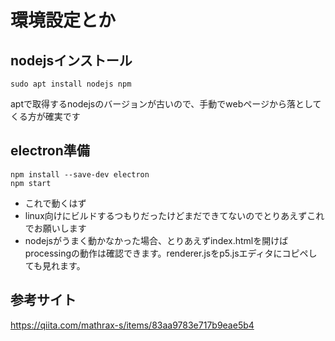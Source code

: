 # 環境設定とか
## nodejsインストール
```
sudo apt install nodejs npm
```
aptで取得するnodejsのバージョンが古いので、手動でwebページから落としてくる方が確実です
## electron準備
```
npm install --save-dev electron
npm start
```
- これで動くはず
- linux向けにビルドするつもりだったけどまだできてないのでとりあえずこれでお願いします
- nodejsがうまく動かなかった場合、とりあえずindex.htmlを開けばprocessingの動作は確認できます。renderer.jsをp5.jsエディタにコピペしても見れます。

## 参考サイト
https://qiita.com/mathrax-s/items/83aa9783e717b9eae5b4
